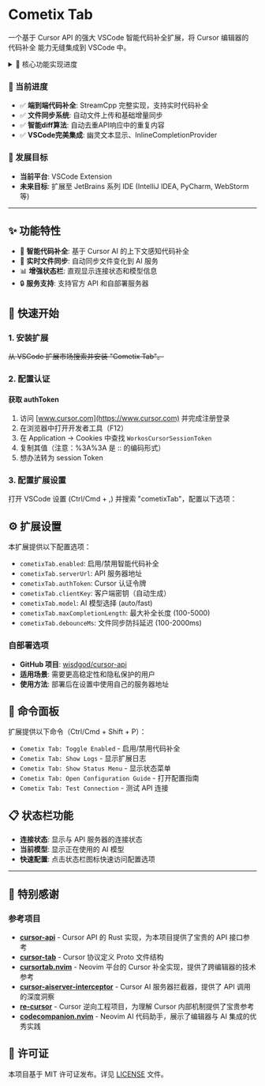 # Cometix Tab

一个基于 Cursor API 的强大 VSCode 智能代码补全扩展，将 Cursor 编辑器的 代码补全 能力无缝集成到 VSCode 中。
<details>
<summary> 🎯 核心功能实现进度</summary>

| 服务类型 | 接口方法 | 功能说明 | 当前实现状态 | VSCode扩展可实现度 |
|---------|---------|---------|-------------|----------------|
| **AiService** | | | | |
| | StreamCpp | 流式代码补全 | ✅ **已实现** | 100% |
| | CppConfig | 获取补全配置 | ❌ 未实现 | 100% |
| | CppEditHistoryStatus | 编辑历史状态 | ❌ 未实现 | 80% |
| | CppAppend | 代码追加补全 | ❌ 未实现 | 90% |
| | IntentPrediction | 意图预测 | ❌ 未实现 | 70% |
| **CppService** | | | | |
| | AvailableModels | 获取可用模型 | ❌ 未实现 | 100% |
| | MarkCpp | 标记补全结果 | ❌ 未实现 | 100% |
| | RecordCppFate | 记录补全命运 | ❌ 未实现 | 100% |
| **FileSyncService** | | | | |
| | FSUploadFile | 上传文件 | ✅ **已实现** | 100% |
| | FSSyncFile | 增量同步文件 | 🔧 **基础实现** | 100% |
| | FSGetFileContents | 获取文件内容 | ❌ 未实现 | 100% |
| | FSGetMultiFileContents | 获取多文件内容 | ❌ 未实现 | 100% |
| | FSConfig | 文件同步配置 | ❌ 未实现 | 100% |
</details>

### 🚀 当前进度
- ✅ **端到端代码补全**: StreamCpp 完整实现，支持实时代码补全
- ✅ **文件同步系统**: 自动文件上传和基础增量同步
- ✅ **智能diff算法**: 自动去重API响应中的重复内容
- ✅ **VSCode完美集成**: 幽灵文本显示、InlineCompletionProvider

### 🎯 发展目标
- **当前平台**: VSCode Extension
- **未来目标**: 扩展至 JetBrains 系列 IDE (IntelliJ IDEA, PyCharm, WebStorm 等)

---

## ✨ 功能特性

- 🤖 **智能代码补全**: 基于 Cursor AI 的上下文感知代码补全
- 🔄 **实时文件同步**: 自动同步文件变化到 AI 服务
- 📊 **增强状态栏**: 直观显示连接状态和模型信息
- 🔒 **服务支持**: 支持官方 API 和自部署服务器

## 🚀 快速开始

### 1. 安装扩展

~~从 VSCode 扩展市场搜索并安装 "Cometix Tab"。~~

### 2. 配置认证

#### 获取 authToken
1. 访问 [www.cursor.com](https://www.cursor.com) 并完成注册登录
2. 在浏览器中打开开发者工具（F12）
3. 在 Application → Cookies 中查找 `WorkosCursorSessionToken`
4. 复制其值（注意：%3A%3A 是 :: 的编码形式）
5. 想办法转为 session Token

### 3. 配置扩展设置

打开 VSCode 设置 (Ctrl/Cmd + ,) 并搜索 "cometixTab"，配置以下选项：

## ⚙️ 扩展设置

本扩展提供以下配置选项：

- `cometixTab.enabled`: 启用/禁用智能代码补全
- `cometixTab.serverUrl`: API 服务器地址
- `cometixTab.authToken`: Cursor 认证令牌
- `cometixTab.clientKey`: 客户端密钥（自动生成）
- `cometixTab.model`: AI 模型选择 (auto/fast)
- `cometixTab.maxCompletionLength`: 最大补全长度 (100-5000)
- `cometixTab.debounceMs`: 文件同步防抖延迟 (100-2000ms)

### 自部署选项
- **GitHub 项目**: [wisdgod/cursor-api](https://github.com/wisdgod/cursor-api)
- **适用场景**: 需要更高稳定性和隐私保护的用户
- **使用方法**: 部署后在设置中使用自己的服务器地址

## 🔧 命令面板

扩展提供以下命令（Ctrl/Cmd + Shift + P）：

- `Cometix Tab: Toggle Enabled` - 启用/禁用代码补全
- `Cometix Tab: Show Logs` - 显示扩展日志
- `Cometix Tab: Show Status Menu` - 显示状态菜单
- `Cometix Tab: Open Configuration Guide` - 打开配置指南
- `Cometix Tab: Test Connection` - 测试 API 连接

## 📋 状态栏功能

- **连接状态**: 显示与 API 服务器的连接状态
- **当前模型**: 显示正在使用的 AI 模型
- **快速配置**: 点击状态栏图标快速访问配置选项

---

## 🙏 特别感谢

### 参考项目
- **[cursor-api](https://github.com/wisdgod/cursor-api)** - Cursor API 的 Rust 实现，为本项目提供了宝贵的 API 接口参考
- **[cursor-tab](https://github.com/wisdgod/cursor-tab)** - Cursor 协议定义 Proto 文件结构
- **[cursortab.nvim](https://github.com/reachingforthejack/cursortab.nvim)** - Neovim 平台的 Cursor 补全实现，提供了跨编辑器的技术参考
- **[cursor-aiserver-interceptor](https://github.com/LaiKash/cursor-aiserver-interceptor)** - Cursor AI 服务器拦截器，提供了 API 调用的深度洞察
- **[re-cursor](https://github.com/S1M0N38/re-cursor)** - Cursor 逆向工程项目，为理解 Cursor 内部机制提供了宝贵参考
- **[codecompanion.nvim](https://github.com/olimorris/codecompanion.nvim)** - Neovim AI 代码助手，展示了编辑器与 AI 集成的优秀实践

## 📄 许可证

本项目基于 MIT 许可证发布。详见 [LICENSE](LICENSE) 文件。
